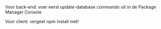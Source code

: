 Voor back-end: voer eerst update-database commando uit in de Package Manager Console

Voor client: vergeet npm install niet!
